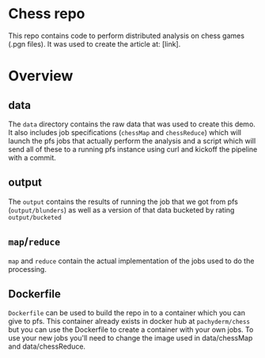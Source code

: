 # Chess repo
This repo contains code to perform distributed analysis on chess games (.pgn files).
It was used to create the article at: [link].

# Overview
## data
The `data` directory contains the raw data that was used to create this demo.
It also includes job specifications (`chessMap` and `chessReduce`)  which will
launch the pfs jobs that actually perform the analysis and a script which will
send all of these to a running pfs instance using curl and kickoff the pipeline
with a commit.

## output
The `output` contains the results of running the job that we got from pfs
(`output/blunders`) as well as a version of that data bucketed by rating
`output/bucketed`

## `map`/`reduce`
`map` and `reduce` contain the actual implementation of the jobs used to do the
processing.

## Dockerfile
`Dockerfile` can be used to build the repo in to a container which you can give
to pfs. This container already exists in docker hub at `pachyderm/chess` but
you can use the Dockerfile to create a container with your own jobs. To use
your new jobs you'll need to change the image used in data/chessMap and
data/chessReduce.
